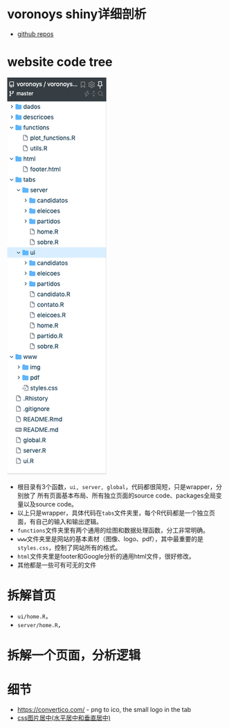 # voronoys shiny详细剖析
- [github repos](https://github.com/voronoys/voronoys_sc)

# website code tree
![](voronoys-tree.png)
- 根目录有3个函数，`ui, server, global`，代码都很简短，只是wrapper，分别放了 所有页面基本布局、所有独立页面的source code、packages全局变量以及source code。
- 以上只是wrapper，具体代码在`tabs`文件夹里，每个R代码都是一个独立页面，有自己的输入和输出逻辑。
- `functions`文件夹里有两个通用的绘图和数据处理函数，分工非常明确。
- `www`文件夹里是网站的基本素材（图像、logo、pdf），其中最重要的是`styles.css`，控制了网站所有的格式。
- `html`文件夹里是footer和Google分析的通用html文件，很好修改。
- 其他都是一些可有可无的文件

# 拆解首页
- `ui/home.R`，
- `server/home.R`，

# 拆解一个页面，分析逻辑
 



# 细节
- https://convertico.com/ - png to ico, the small logo in the tab
- [css图片居中(水平居中和垂直居中)](https://www.cnblogs.com/yiven/p/9645686.html)
